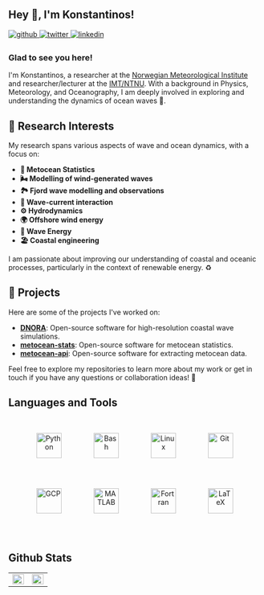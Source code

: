 ## Hey 👋, I'm Konstantinos!  
  

<a href="https://github.com/KonstantinChri" target="_blank">
<img src=https://img.shields.io/badge/github-%2324292e.svg?&style=for-the-badge&logo=github&logoColor=white alt=github style="margin-bottom: 5px;" />
</a>
<a href="https://twitter.com/KonstantinChri" target="_blank">
<img src=https://img.shields.io/badge/twitter-%2300acee.svg?&style=for-the-badge&logo=twitter&logoColor=white alt=twitter style="margin-bottom: 5px;" />
</a>
<a href="https://linkedin.com/in/konstantinos-christakos-80486b57" target="_blank">
<img src=https://img.shields.io/badge/linkedin-%231E77B5.svg?&style=for-the-badge&logo=linkedin&logoColor=white alt=linkedin style="margin-bottom: 5px;" />
</a>
  
### Glad to see you here!  
I'm Konstantinos, a researcher at the [Norwegian Meteorological Institute](https://www.met.no/) and researcher/lecturer at the [IMT/NTNU](https://www.ntnu.edu/imt). With a background in Physics, Meteorology, and Oceanography, I am deeply involved in exploring and understanding the dynamics of ocean waves 🌊.

## 🔬 Research Interests

My research spans various aspects of wave and ocean dynamics, with a focus on:

- **🌊 Metocean Statistics**
- **🌬️ Modelling of wind-generated waves**
- **🏞️ Fjord wave modelling and observations**
- **🌊 Wave-current interaction**
- **⚙️ Hydrodynamics**
- **🌍 Offshore wind energy**
- **🌊 Wave Energy**
- **🏖️ Coastal engineering**

I am passionate about improving our understanding of coastal and oceanic processes, particularly in the context of renewable energy. ♻️

## 🚀 Projects

Here are some of the projects I've worked on:

- **[DNORA](https://github.com/MET-OM/dnora)**: Open-source software for high-resolution coastal wave simulations.
- **[metocean-stats](https://github.com/MET-OM/metocean-stats)**: Open-source software for metocean statistics.
- **[metocean-api](https://github.com/MET-OM/metocean-api)**: Open-source software for extracting metocean data.

Feel free to explore my repositories to learn more about my work or get in touch if you have any questions or collaboration ideas! 💬

## Languages and Tools  
<div align="center">  
<a href="https://www.python.org/" target="_blank"><img style="margin: 30px" src="https://profilinator.rishav.dev/skills-assets/python-original.svg" alt="Python" height="50" /></a>  
<a href="https://www.gnu.org/software/bash/" target="_blank"><img style="margin: 30px" src="https://profilinator.rishav.dev/skills-assets/gnu_bash-icon.svg" alt="Bash" height="50" /></a>  
<a href="https://www.linux.org/" target="_blank"><img style="margin: 30px" src="https://profilinator.rishav.dev/skills-assets/linux-original.svg" alt="Linux" height="50" /></a>  
<a href="https://github.com/" target="_blank"><img style="margin: 30px" src="https://profilinator.rishav.dev/skills-assets/git-scm-icon.svg" alt="Git" height="50" /></a>  
<a href="https://cloud.google.com/" target="_blank"><img style="margin: 30px" src="https://profilinator.rishav.dev/skills-assets/google_cloud-icon.svg" alt="GCP" height="50" /></a>  
<a href="https://www.mathworks.com/products/matlab.html" target="_blank"><img style="margin: 30px" src="https://upload.wikimedia.org/wikipedia/commons/2/21/Matlab_Logo.png" alt="MATLAB" height="50" /></a>
<a href="https://fortran-lang.org/" target="_blank"><img style="margin: 30px" src="https://upload.wikimedia.org/wikipedia/commons/b/b8/Fortran_logo.svg" alt="Fortran" height="50" /></a>
<a href="https://www.latex-project.org/" target="_blank"><img style="margin: 30px" src="https://upload.wikimedia.org/wikipedia/commons/9/92/LaTeX_logo.svg" alt="LaTeX" height="50" /></a>
  
</div>  

<br/>  


## Github Stats  
<table><tr><td valign="top" width="50%">

<img src="https://github-readme-stats.vercel.app/api?username=KonstantinChri&show_icons=true&count_private=true&hide_border=true" align="left" style="width: 100%" />

</td><td valign="top" width="50%">

<img src="https://github-readme-stats.vercel.app/api/top-langs/?username=KonstantinChri&hide_border=true&layout=compact" align="left" style="width: 100%" />

</td></tr></table>  

<br/>  

  

